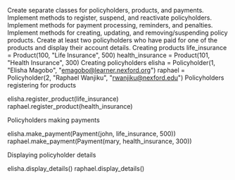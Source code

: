 Create separate classes for policyholders, products, and payments.
Implement methods to register, suspend, and reactivate policyholders.
Implement methods for payment processing, reminders, and penalties.
Implement methods for creating, updating, and removing/suspending policy products.
Create at least two policyholders who have paid for one of the products and display their account details.
Creating products
life_insurance = Product(100, "Life Insurance", 500)
health_insurance = Product(101, "Health Insurance", 300)
Creating policyholders
  elisha = Policyholder(1, "Elisha Magobo", "emagobo@learner.nexford.org")
  raphael = Policyholder(2, "Raphael Wanjiku", "rwanjiku@nexford.edu")
Policyholders registering for products

  elisha.register_product(life_insurance)
  raphael.register_product(health_insurance)

Policyholders making payments

  elisha.make_payment(Payment(john, life_insurance, 500))
  raphael.make_payment(Payment(mary, health_insurance, 300))

Displaying policyholder details

  elisha.display_details()
  raphael.display_details()
